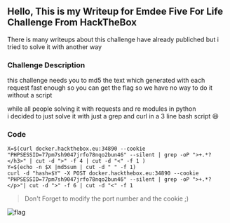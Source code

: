 ## Hello, This is my Writeup for Emdee Five For Life Challenge From HackTheBox

There is many writeups about this challenge have already publiched but i tried to solve it with another way

### Challenge Description

this challenge needs you to md5 the text which generated with each request fast enough so you can get the flag
so we have no way to do it without a script 

while all people solving it with requests and re modules in python  
i decided to just solve it with just a grep and curl in a 3 line bash script :laughing: 

### Code
```
X=$(curl docker.hackthebox.eu:34890 --cookie "PHPSESSID=77pm7sh9047jrfo78nqo2bun46" --silent | grep -oP ">+.*?</h3>" | cut -d ">" -f 4 | cut -d "<" -f 1 )  
Y=$(echo -n $X |md5sum | cut -d " " -f 1)  
curl -d "hash=$Y" -X POST docker.hackthebox.eu:34890 --cookie "PHPSESSID=77pm7sh9047jrfo78nqo2bun46" --silent | grep -oP ">+.*?</p>"| cut -d ">" -f 6 | cut -d "<" -f 1  
```
> Don't Forget to modify the port number and the cookie ;)  

![flag](https://raw.githubusercontent.com/MoSalah20/HackTheBox/master/Emdee%20Five%20For%20Life/flag.png)

